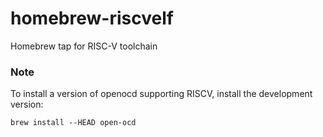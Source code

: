 # homebrew-riscvelf

Homebrew tap for RISC-V toolchain

### Note

To install a version of openocd supporting RISCV, install the development
version:

    brew install --HEAD open-ocd
